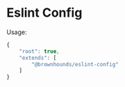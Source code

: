 # Eslint Config

Usage:

```js
{
    "root": true,
    "extends": [
        "@brownhounds/eslint-config"
    ]
}
```
